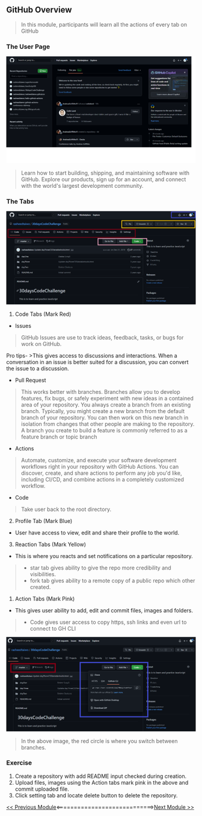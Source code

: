 ## GitHub Overview

>   In this module, participants will learn all the actions of every tab on GitHub

### The User Page


![Landing](./vscode-pack/github-landing.png)

>   Learn how to start building, shipping, and maintaining software with GitHub. Explore our products, sign up for an account, and connect with the world's largest development community.

### The Tabs 

![Tabs](./vscode-pack/tabs.png)

1.  Code Tabs (Mark Red)

-   Issues
>    GitHub Issues are use to track ideas, feedback, tasks, or bugs for work on GitHub.

Pro tips- >This gives access to discussions and interactions. When a conversation in an issue is better suited for a discussion, you can convert the issue to a discussion.

-   Pull Request

>   This works better with branches. Branches allow you to develop features, fix bugs, or safely experiment with new ideas in a contained area of your repository. You always create a branch from an existing branch. Typically, you might create a new branch from the default branch of your repository. You can then work on this new branch in isolation from changes that other people are making to the repository. A branch you create to build a feature is commonly referred to as a feature branch or topic branch

-   Actions

>   Automate, customize, and execute your software development workflows right in your repository with GitHub Actions. You can discover, create, and share actions to perform any job you'd like, including CI/CD, and combine actions in a completely customized workflow.

-   Code

> Take user back to the root directory.

2.  Profile Tab (Mark Blue)

-   User have access to view, edit and share their profile to the world.

3.  Reaction Tabs (Mark Yellow)

-   This is where you reacts and set notifications on a particular repository.

>   -   star tab gives ability to give the repo more credibility and visibilities.
>   -   fork tab gives ability to a remote copy of a public repo which other created. 

1.  Action Tabs (Mark Pink)

-   This gives user ability to add, edit and commit files, images and folders.

>   -   Code gives user access to copy https, ssh links and even url to connect to GH CLI 

![code tabs](./vscode-pack/tabs-code.png)

>   In the above image, the red circle is where you switch between branches.

### Exercise

1.  Create a repository with add README input checked during creation.
2.  Upload files, images using the Action tabs mark pink in the above and commit uploaded file.
3.  Click setting tab and locate delete button to delete the repository.


[<< Previous Module](4-git-in-vscode.md)<============================>[Next Module >>](6-mdx-conclusion.md)
